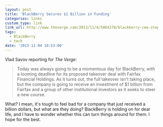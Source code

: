```yaml
---
layout: post
title: 'BlackBerry Secures $1 Billion in Funding'
categories: links
custom_type: link
link_url: http://www.theverge.com/2013/11/4/5064278/blackberry-ceo-steps-down-as-company-secures-1-billion-funding-from
tags:
  - BlackBerry
  - tech
date: '2013-11-04 10:53:00'
---
```

Vlad Savov reporting for *The Verge*:

>Today was always going to be a momentous day for BlackBerry, with a looming deadline for its proposed takeover deal with Fairfax Financial Holdings. As it turns out, the full takeover isn't taking place, but the company is going to receive an investment of $1 billion from Fairfax and a group of other institutional investors as it seeks to steer a new course.

What? I mean, it's tough to feel bad for a company that just received a billion dollars, but what are they doing? BlackBerry is holding on for dear life, and I have to wonder whether this can turn things around for them. I hope for the best.
